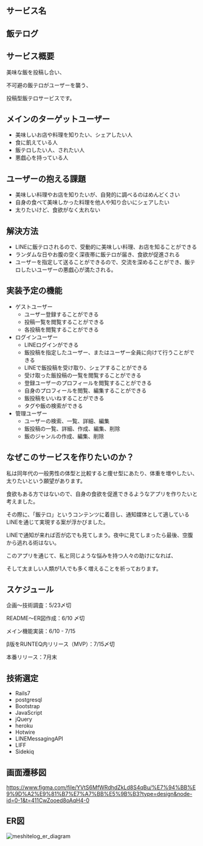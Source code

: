 ## サービス名
## 飯テログ

## サービス概要
美味な飯を投稿し合い、

不可避の飯テロがユーザーを襲う、

投稿型飯テロサービスです。

## メインのターゲットユーザー
- 美味しいお店や料理を知りたい、シェアしたい人
- 食に飢えている人
- 飯テロしたい人、されたい人
- 悪戯心を持っている人

## ユーザーの抱える課題
- 美味しい料理やお店を知りたいが、自発的に調べるのはめんどくさい
- 自身の食べて美味しかった料理を他人や知り合いにシェアしたい
- 太りたいけど、食欲がなく太れない

## 解決方法
- LINEに飯テロされるので、受動的に美味しい料理、お店を知ることができる
- ランダムな日やお腹の空く深夜帯に飯テロが届き、食欲が促進される
- ユーザーを指定して送ることができるので、交流を深めることができ、飯テロしたいユーザーの悪戯心が満たされる。
## 実装予定の機能
- ゲストユーザー
  - ユーザー登録することができる
  - 投稿一覧を閲覧することができる
  - 各投稿を閲覧することができる
- ログインユーザー
  - LINEログインができる
  - 飯投稿を指定したユーザー、またはユーザー全員に向けて行うことができる
  - LINEで飯投稿を受け取り、シェアすることができる
  - 受け取った飯投稿の一覧を閲覧することができる
  - 登録ユーザーのプロフィールを閲覧することができる
  - 自身のプロフィールを閲覧、編集することができる
  - 飯投稿をいいねすることができる
  - タグや飯の検索ができる
- 管理ユーザー
  - ユーザーの検索、一覧、詳細、編集
  - 飯投稿の一覧、詳細、作成、編集、削除
  - 飯のジャンルの作成、編集、削除

## なぜこのサービスを作りたいのか？
私は同年代の一般男性の体型と比較すると痩せ型にあたり、体重を増やしたい、太りたいという願望があります。

食欲もある方ではないので、自身の食欲を促進できるようなアプリを作りたいと考えました。

その際に、「飯テロ」というコンテンツに着目し、通知媒体として適しているLINEを通じて実現する案が浮かびました。

LINEで通知が来れば否が応でも見てしまう。夜中に見てしまったら最後、空腹から逃れる術はない。

このアプリを通じて、私と同じような悩みを持つ人々の助けになれば、

そして太ましい人類が1人でも多く増えることを祈っております。

## スケジュール
企画〜技術調査：5/23〆切

README〜ER図作成：6/10 〆切

メイン機能実装：6/10 - 7/15

β版をRUNTEQ内リリース（MVP）：7/15〆切

本番リリース：7月末

## 技術選定
- Rails7
- postgresql
- Bootstrap
- JavaScript
- jQuery
- heroku
- Hotwire
- LINEMessagingAPI
- LIFF
- Sidekiq

## 画面遷移図
https://www.figma.com/file/YVtS6MfWRdhdZkLd8S4qBu/%E7%94%BB%E9%9D%A2%E9%81%B7%E7%A7%BB%E5%9B%B3?type=design&node-id=0-1&t=411CwZooed8oAqH4-0


## ER図
![meshitelog_er_diagram](https://github.com/suzuyu0115/meshitelog/assets/113349377/a99daf8b-3440-4517-bfdd-70b36f02c786)
